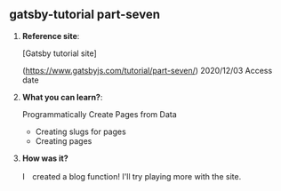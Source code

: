 ## gatsby-tutorial part-seven

1.  **Reference site**: 

    [Gatsby tutorial site]

    (https://www.gatsbyjs.com/tutorial/part-seven/)  2020/12/03 Access date

2.  **What you can learn?**:

    Programmatically Create Pages from Data

    - Creating slugs for pages
    - Creating pages

3.  **How was it?**

    I　created a blog function!
    I'll try playing more with the site.